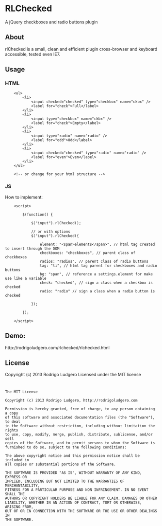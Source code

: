 RLChecked
=========

A jQuery checkboxes and radio buttons plugin

<h2>About</h2>
<p>rlChecked is a small, clean and efficient plugin cross-browser and keyboard accessible, tested even IE7.</p>

<h2>Usage</h2>

<h3>HTML</h3>

		<ul>
			<li>
				<input checked="checked" type="checkbox" name="ckbx" />
				<label for="check">Full</label>
			</li>
			<li>
				<input type="checkbox" name="ckbx" />
				<label for="check">Empty</label>
			</li>
			<li>
				<input type="radio" name="radio" />
				<label for="odd">Odd</label>
			</li>
			<li>
				<input checked="checked" type="radio" name="radio" />
				<label for="even">Even</label>
			</li>
		</ul>

		<!-- or change for your html structure -->

<h3>JS</h3>


<p>How to implement:</p>

		<script>

			$(function() {

				$("input").rlChecked();

				// or with options
				$("input").rlChecked({

					element: "<span>elements</span>", // html tag created to insert through the DOM
					checkboxes: "checkboxes", // parent class of checkboxes
					radios: "radios", // parent class of radio buttons
					tag: "li", // html tag parent for checkboxes and radio buttons
					bg: "span", // reference a settings.element for make use like a variable
					check: "checked", // sign a class when a checkbox is checked
					radio: "radio" // sign a class when a radio button is checked

				});

			});

		</script>


<h2>Demo:</h2>

<p>http://rodrigoludgero.com/rlchecked/rlchecked.html</p>


<h2>License</h2>
<p>Copyright (c) 2013 Rodrigo Ludgero Licensed under the MIT license</p>

<pre>
<code>

The MIT License

Copyright (c) 2013 Rodrigo Ludgero, http://rodrigoludgero.com

Permission is hereby granted, free of charge, to any person obtaining a copy
of this software and associated documentation files (the "Software"), to deal
in the Software without restriction, including without limitation the rights
to use, copy, modify, merge, publish, distribute, sublicense, and/or sell
copies of the Software, and to permit persons to whom the Software is
furnished to do so, subject to the following conditions:

The above copyright notice and this permission notice shall be included in
all copies or substantial portions of the Software.

THE SOFTWARE IS PROVIDED "AS IS", WITHOUT WARRANTY OF ANY KIND, EXPRESS OR
IMPLIED, INCLUDING BUT NOT LIMITED TO THE WARRANTIES OF MERCHANTABILITY,
FITNESS FOR A PARTICULAR PURPOSE AND NON INFRINGEMENT. IN NO EVENT SHALL THE
AUTHORS OR COPYRIGHT HOLDERS BE LIABLE FOR ANY CLAIM, DAMAGES OR OTHER
LIABILITY, WHETHER IN AN ACTION OF CONTRACT, TORT OR OTHERWISE, ARISING FROM,
OUT OF OR IN CONNECTION WITH THE SOFTWARE OR THE USE OR OTHER DEALINGS IN
THE SOFTWARE.

</code>
</pre>
